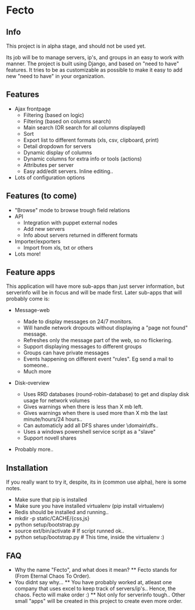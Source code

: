 Fecto
=====

Info
----

This project is in alpha stage, and should not be used yet.

Its job will be to manage servers, ip's, and groups in an easy to work with manner.
The project is built using Django, and based on "need to have" features. It tries to
be as customizable as possible to make it easy to add new "need to have" in your organization.


Features
--------

* Ajax frontpage
  * Filtering (based on logic)
  * Filtering (based on columns search)
  * Main search (OR search for all columns displayed)
  * Sort
  * Export list to different formats (xls, csv, clipboard, print)
  * Detail dropdown for servers
  * Dynamic display of columns
  * Dynamic columns for extra info or tools (actions)
  * Attributes per server
  * Easy add/edit servers. Inline editing..
* Lots of configuration options


Features (to come)
------------------

* "Browse" mode to browse trough field relations
* API
  * Integration with puppet external nodes
  * Add new servers
  * Info about servers returned in different formats
* Importer/exporters
  * Import from xls, txt or others
* Lots more!


Feature apps
------------
This application will have more sub-apps than just server information, but serverinfo will be
in focus and will be made first. Later sub-apps that will probably come is:

* Message-web
  * Made to display messages on 24/7 monitors.
  * Will handle network dropouts without displaying a "page not found" message.
  * Refreshes only the message part of the web, so no flickering.
  * Support displaying messages to different groups
  * Groups can have private messages
  * Events happening on different event "rules". Eg send a mail to someone..
  * Much more

* Disk-overview
  * Uses RRD databases (round-robin-database) to get and display disk usage for network volumes
  * Gives warnings when there is less than X mb left.
  * Gives warnings when there is used more than X mb the last minute/hours/24 hours..
  * Can automaticly add all DFS shares under \\domain\dfs..
  * Uses a windows powershell service script as a "slave"
  * Support novell shares

* Probably more..

Installation
------------

If you really want to try it, despite, its in (common use alpha), here is some notes.

* Make sure that pip is installed
* Make sure you have installed virtualenv (pip install virtualenv)
* Redis should be installed and running..
* mkdir -p static/CACHE/{css,js}
* python setup/bootstrap.py
* source ext/bin/activate   # If script runned ok..
* python setup/bootstrap.py # This time, inside the virtualenv :)

FAQ
---

* Why the name "Fecto", and what does it mean?
** Fecto stands for (From Eternal Chaos To Order).
* You didnt say why...
** You have probably worked at, atleast one company that uses excel to keep track of servers/ip's.. Hence, the chaos. Fecto will make order :)
** Not only for serverinfo tough.. Other small "apps" will be created in this project to create even more order.
